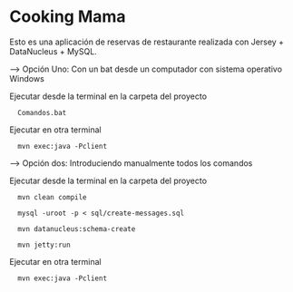 Cooking Mama
============================

Esto es una aplicación de reservas de restaurante realizada con Jersey + DataNucleus + MySQL.

--> Opción Uno: Con un bat desde un computador con sistema operativo Windows

Ejecutar desde la terminal en la carpeta del proyecto

      Comandos.bat

Ejecutar en otra terminal 

      mvn exec:java -Pclient

--> Opción dos: Introduciendo manualmente todos los comandos

Ejecutar desde la terminal en la carpeta del proyecto

      mvn clean compile

      mysql -uroot -p < sql/create-messages.sql

      mvn datanucleus:schema-create

      mvn jetty:run

Ejecutar en otra terminal 

      mvn exec:java -Pclient